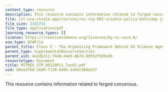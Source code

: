 ```yaml
---
content_type: resource
description: This resource contains information related to forged concensus.
file: /ol-ocw-studio-app/courses/res-stp-001-science-policy-bootcamp-january-iap-2011/b0ea2fbb2646f1286d8e2ab5c98de237_MITRES_STP_001IAP11_lec02.pdf
file_size: 1331731
file_type: application/pdf
learning_resource_types: []
license: https://creativecommons.org/licenses/by-nc-sa/4.0/
ocw_type: OCWFile
parent_title: Class 2 - The Organizing Framework Behind US Science Agencies
parent_type: SupplementalResourceSection
parent_uid: 4a2db112-f448-44e5-867d-89f63f8d6edb
resourcetype: Document
title: MITRES_STP_001IAP11_lec02.pdf
uid: b0ea2fbb-2646-f128-6d8e-2ab5c98de237
---
```

This resource contains information related to forged concensus.